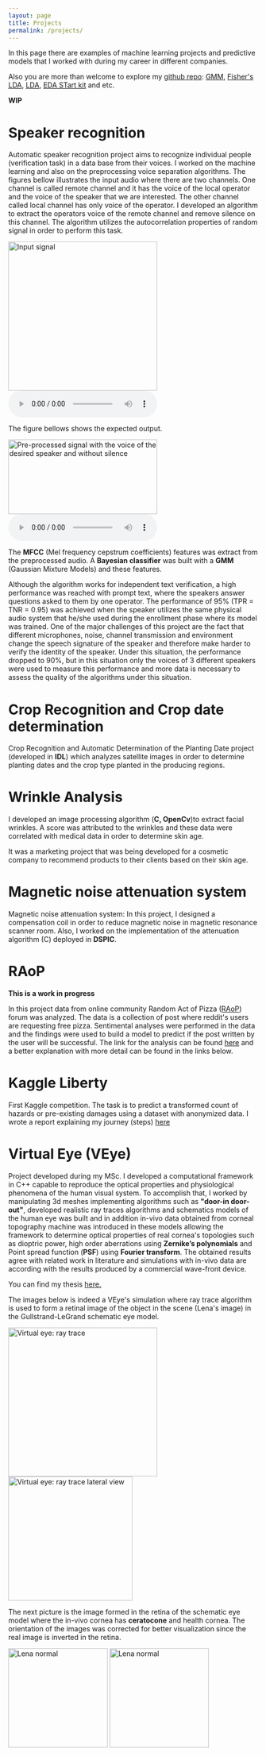 ```yaml
---
layout: page
title: Projects
permalink: /projects/
---
```


In this page there are examples of machine learning projects and
predictive models that I worked with during my career in different
companies.


Also you are more than welcome to explore my [github repo](https://github.com/leandroohf): [GMM](https://github.com/leandroohf/GMM/blob/master/intro_to_gmm_&_em.ipynb), 
[Fisher's LDA](https://github.com/leandroohf/LDA/blob/master/intro_fishers_lda.ipynb), [LDA](https://github.com/leandroohf/LDA/blob/master/intro_lda.ipynb), [EDA STart kit](https://github.com/leandroohf/R_EDA_start_kit) and etc.

**WIP**

# Speaker recognition

Automatic speaker recognition project aims to recognize individual
people (verification task) in a data base from their voices. I worked
on the machine learning and also on the preprocessing voice separation
algorithms. The figures bellow illustrates the input audio where there
are two channels. One channel is called remote channel and it has the
voice of the local operator and the voice of the speaker that we are
interested. The other channel called local channel has only voice of
the operator.  I developed an algorithm to extract the operators voice
of the remote channel and remove silence on this channel. The
algorithm utilizes the autocorrelation properties of random signal in
order to perform this task.

<img src="{{ site.baseurl }}/images/voice_signal_1.png" alt="Input signal" width="300" height="300">

<audio controls controlsList="nodownload">
<source src="{{ site.baseurl }}/images/lm128_dec_rep3.wav" type="audio/wav">
Raw data input with silence and two speaker
</audio>

The figure bellows shows the expected output.

<img src="{{ site.baseurl }}/images/voice_signal_output.png" alt="Pre-processed signal with the voice of the desired speaker and without silence" width="300" height="150">

<audio controls controlsList="nodownload">
<source src="{{ site.baseurl }}/images/lm128_dec_rep1_preprocessed.wav" type="audio/wav">
Pre-processed output
</audio>

The **MFCC** (Mel frequency cepstrum coefficients) features was
extract from the preprocessed audio. A **Bayesian classifier** was
built with a **GMM** (Gaussian Mixture Models) and these features.

Although the algorithm works for independent text verification, a high
performance was reached with prompt text, where the speakers answer
questions asked to them by one operator. The performance of 95% (TPR =
TNR = 0.95) was achieved when the speaker utilizes the same physical
audio system that he/she used during the enrollment phase where its
model was trained. One of the major challenges of this project are the
fact that different microphones, noise, channel transmission and
environment change the speech signature of the speaker and therefore
make harder to verify the identity of the speaker. Under this
situation, the performance dropped to 90%, but in this situation only
the voices of 3 different speakers were used to measure this
performance and more data is necessary to assess the quality of the
algorithms under this situation.


# Crop Recognition and Crop date determination


Crop Recognition and Automatic Determination of the Planting Date
project (developed in **IDL**) which analyzes satellite images in
order to determine planting dates and the crop type planted in the
producing regions.

# Wrinkle Analysis

I developed an image processing algorithm (**C, OpenCv**)to extract
facial wrinkles. A score was attributed to the wrinkles and these data
were correlated with medical data in order to determine skin age.

It was a marketing project that was being developed for a cosmetic
company to recommend products to their clients based on their skin
age.

# Magnetic noise attenuation system

Magnetic noise attenuation system: In this project, I designed a
compensation coil in order to reduce magnetic noise in magnetic
resonance scanner room. Also, I worked on the implementation of the
attenuation algorithm (C) deployed in **DSPIC**.

# RAoP

**This is a work in progress**

In this project data from online community Random Act of Pizza
([RAoP](https://www.reddit.com/r/Random_Acts_Of_Pizza/)) forum was
analyzed. The data is a collection of post where reddit's users are
requesting free pizza. Sentimental analyses were performed in the data
and the findings were used to build a model to predict if the post
written by the user will be successful. The link for the analysis can
be found
[here](https://github.com/leandroohf/raop/blob/master/README.md) and a
better explanation with more detail can be found in the links below.

# Kaggle Liberty

First Kaggle competition. The task is to predict a transformed count
of hazards or pre-existing damages using a dataset with anonymized
data.  I wrote a report explaining my journey (steps)
[here](https://github.com/leandroohf/Public_Liberty_Mutual_Group_Property_Inspection_Prediction)
    
# Virtual Eye (VEye)

Project developed during my MSc. I developed a computational framework
in C++ capable to reproduce the optical properties and physiological
phenomena of the human visual system. To accomplish that, I worked by
manipulating 3d meshes implementing algorithms such as **"door-in
door-out"**, developed realistic ray traces algorithms and schematics
models of the human eye was built and in addition in-vivo data
obtained from corneal topography machine was introduced in these
models allowing the framework to determine optical properties of real
cornea's topologies such as dioptric power, high order aberrations
using **Zernike’s polynomials** and Point spread function (**PSF**)
using **Fourier transform**. The obtained results agree with related
work in literature and simulations with in-vivo data are according
with the results produced by a commercial wave-front device.

You can find my thesis
[here.](http://www.teses.usp.br/teses/disponiveis/55/55134/tde-09052008-161636/en.php)

The images below is indeed a VEye's simulation where ray trace
algorithm is used to form a retinal image of the object in the scene
(Lena's image) in the Gullstrand-LeGrand schematic eye model.

<img src="{{ site.baseurl }}/images/proj_cone_a.png" alt="Virtual eye: ray trace" width="300" height="300">

<img src="{{ site.baseurl }}/images/proj_cone_b.png" alt="Virtual eye: ray trace lateral view" width="250" height="250">

The next picture is the image formed in the retina of the schematic
eye model where the in-vivo cornea has **ceratocone** and health
cornea. The orientation of the images was corrected for better
visualization since the real image is inverted in the retina.

<img src="{{ site.baseurl }}/images/lena_normal.png" alt="Lena normal" width="200" height="200">

<img src="{{ site.baseurl }}/images/lena_ceratocone.png" alt="Lena normal" width="200" height="200">
